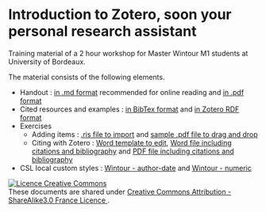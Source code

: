 # Introduction to Zotero, soon your personal research assistant

Training material of a 2 hour workshop for Master Wintour M1 students at University of Bordeaux.

The material consists of the following elements.

* Handout : [in .md format](https://github.com/fflamerie/zotero_intro_to/blob/master/content/zotero_intro_to.md) recommended for online reading and [in .pdf format](https://github.com/fflamerie/zotero_intro_to/blob/master/content/zotero_intro_to.pdf)
* Cited resources and examples : [in BibTex format](https://github.com/fflamerie/zotero_intro_to/blob/master/content/zotero_intro_to_biblio.bib) and [in Zotero RDF format ](https://github.com/fflamerie/zotero_intro_to/blob/master/content/zotero_intro_to_biblio.rdf)
* Exercises
  * Adding items : [.ris file to import](https://github.com/fflamerie/zotero_intro_to/blob/master/content/import_ex/import_file.ris) and [sample .pdf file to drag and drop](https://github.com/fflamerie/zotero_intro_to/blob/master/content/import_ex/beverages-06-00014.pdf)
  * Citing with Zotero : [Word template to edit](https://github.com/fflamerie/zotero_intro_to/blob/master/content/zotero_citing_exercise.docx), [Word file including citations and bibliography](https://github.com/fflamerie/zotero_intro_to/blob/master/content/zotero_citing_exercise_COR.docx) and [PDF file including citations and bibliography](https://github.com/fflamerie/zotero_intro_to/blob/master/content/zotero_citing_exercise_COR.pdf)
* CSL local custom styles : [Wintour - author-date](https://github.com/fflamerie/zotero_intro_to/blob/master/content/wintour_author_date.csl) and [Wintour - numeric](https://github.com/fflamerie/zotero_intro_to/blob/master/content/wintour_numeric.csl)


<a rel="license" href="http://creativecommons.org/licenses/by-sa/3.0/fr/"><img alt="Licence Creative Commons" style="border-width:0" src="https://i.creativecommons.org/l/by-sa/3.0/fr/88x31.png" /></a><br />These documents are shared under  <a rel="license" href="http://creativecommons.org/licenses/by-sa/3.0/fr/"> Creative Commons Attribution -  ShareAlike3.0 France Licence </a>.
